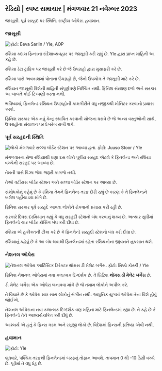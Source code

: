 ## રેડિયો \| સ્પષ્ટ સમાચાર \| મંગળવાર 21 નવેમ્બર 2023

જાસૂસી. પૂર્વ સરહદ પર સ્થિતિ. રાષ્ટ્રીય ઓપેરા. હવામાન.

### જાસૂસી

![ ફોટો: Eeva Sarlin / Yle, AOP](https://images.cdn.yle.fi/image/upload/c_crop,h_562,w_1000,x_0,y_32/ar_1.7777777777777777,c_fill,g_faces,h_27,h_27dpr_1.0/q_auto:eco/f_auto/fl_lossy/v1700569701/39-1204215655ca2203557b)

રશિયા કદાચ ફિન્સના સંદેશાવ્યવહાર પર જાસૂસી કરી રહ્યું છે. Yle દ્વારા પ્રાપ્ત માહિતી આ કહે છે.

રશિયા ડેટા ટ્રાફિક પર જાસૂસી કરે છે જે ઉપગ્રહો દ્વારા મુસાફરી કરે છે.

રશિયા પાસે અવકાશમાં પોતાના ઉપગ્રહો છે, જેનો ઉપયોગ તે જાસૂસી માટે કરે છે.

રશિયન જાસૂસી વિશેની માહિતી સંપૂર્ણપણે નિશ્ચિત નથી. ફિનિશ સંરક્ષણ દળો અને સરકાર આ બાબતે કોઈ ટિપ્પણી કરતા નથી.

ભવિષ્યમાં, ફિનલેન્ડ રશિયન ઉપગ્રહોની કામગીરીને વધુ નજીકથી મોનિટર કરવાનો પ્રયાસ કરશે.

ફિનિશ સરકાર એક નવું કેન્દ્ર સ્થાપિત કરવાની યોજના ધરાવે છે જે અન્ય વસ્તુઓની સાથે, ઉપગ્રહોના સંચાલન પર દેખરેખ રાખી શકે.

### પૂર્વ સરહદની સ્થિતિ

![લોકો મંગળવારે સલ્લા બોર્ડર સ્ટેશન પર આવ્યા હતા. ફોટો: Juuso Stoor / Yle](https://images.cdn.yle.fi/image/upload/c_crop,h_2515,w_4470,x_0,y_0/ar_1.777777777777777,c_fill,g_faces,h_675,h/1201,c_fillq_auto:eco/f_auto/fl_lossy/v1700575368/39-1203513655b5b4d432e9)

મંગળવારના રોજ રશિયાથી ઘણા દસ લોકો પૂર્વીય સરહદ એટલે કે ફિનલેન્ડ અને રશિયા વચ્ચેની સરહદ પર આવ્યા છે.

તેમની પાસે વિઝા જેવા જરૂરી કાગળો નથી.

તેઓ વર્ટીયસ બોર્ડર સ્ટેશન અને સલ્લા બોર્ડર સ્ટેશન પર આવ્યા છે.

સંશોધકોનું કહેવું છે કે રશિયા તેમને ફિનલેન્ડ તરફ દોરી રહ્યું છે કારણ કે તે ફિનલેન્ડને ખલેલ પહોંચાડવા માંગે છે.

ફિનિશ સરકાર પૂર્વ સરહદે આવતા લોકોને રોકવાનો પ્રયાસ કરી રહી છે.

સરકારે દિવસ દરમિયાન કહ્યું કે વધુ સરહદી સ્ટેશનો બંધ કરવાનું શક્ય છે. અત્યાર સુધીમાં ફિનલેન્ડે ચાર બોર્ડર ક્રોસિંગ બંધ કરી દીધા છે.

રશિયા એ હકીકતની ટીકા કરે છે કે ફિનલેન્ડે સરહદી સ્ટેશનો બંધ કરી દીધા છે.

રશિયાનું કહેવું છે કે આ બંધ થવાથી ફિનલેન્ડમાં રહેતા રશિયનોના જીવનને નુકસાન થશે.

### નેશનલ ઓપેરા

![નેશનલ ઓપેરા આર્ટિસ્ટિક ડિરેક્ટર થોમસ ડી મેલેટ બર્ગેસ. ફોટો: મિક્કો કોસ્કી / Yle](https://images.cdn.yle.fi/image/upload/c_crop,h_3078,w_5472,x_0,y_570/ar_1.777777777777777,c_fill,g_faces,h/17_15,h/17_15q_auto:eco/f_auto/fl_lossy/v1699350873/39-1196938654a091844d91)

ફિનિશ નેશનલ ઓપેરામાં નવા કલાત્મક દિગ્દર્શક છે. તે બ્રિટિશ **થોમસ ડી મેલેટ બર્ગેસ** છે.

ડી મેલેટ બર્ગેસ એક ઓપેરા બનાવવા માંગે છે જે તમામ લોકોને અપીલ કરે.

તે વિચારે છે કે ઓપેરા માત્ર સારા લોકોનું સંગીત નથી. આધુનિક યુગમાં ઓપેરા તેના વિશે હોવું જોઈએ.

નેશનલ ઓપેરાના નવા કલાત્મક દિગ્દર્શક ત્રણ મહિના માટે ફિનલેન્ડમાં રહ્યા છે. તે કહે છે કે ફિનલેન્ડે તેને આશ્ચર્યચકિત કરી દીધું છે.

આશ્ચર્ય એ હતું કે ફિન્સ ગરમ અને રમૂજી લોકો છે. વિદેશમાં ફિન્સની પ્રતિષ્ઠા એવી નથી.

### હવામાન

![ ફોટો: Yle](https://images.cdn.yle.fi/image/upload/c_crop,h_1080,w_1919,x_0,y_0/ar_1.7777777777777777,c_fill,g_faces,h_675,w/p_1200/1200:eco/f_auto/fl_lossy/v1700579363/39-1204521655cc80468754)

બુધવારે, પશ્ચિમ તરફથી ફિનલેન્ડમાં બરફનું તોફાન આવશે. તાપમાન 0 થી -10 ડિગ્રી વચ્ચે છે. પૂર્વમાં તે વધુ ઠંડુ છે.